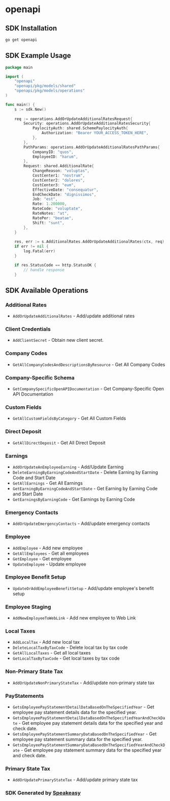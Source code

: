 # openapi

<!-- Start SDK Installation -->
## SDK Installation

```bash
go get openapi
```
<!-- End SDK Installation -->

## SDK Example Usage
<!-- Start SDK Example Usage -->
```go
package main

import (
    "openapi"
    "openapi/pkg/models/shared"
    "openapi/pkg/models/operations"
)

func main() {
    s := sdk.New()
    
    req := operations.AddOrUpdateAdditionalRatesRequest{
        Security: operations.AddOrUpdateAdditionalRatesSecurity{
            PaylocityAuth: shared.SchemePaylocityAuth{
                Authorization: "Bearer YOUR_ACCESS_TOKEN_HERE",
            },
        },
        PathParams: operations.AddOrUpdateAdditionalRatesPathParams{
            CompanyID: "quos",
            EmployeeID: "harum",
        },
        Request: shared.AdditionalRate{
            ChangeReason: "voluptas",
            CostCenter1: "nostrum",
            CostCenter2: "dolores",
            CostCenter3: "eum",
            EffectiveDate: "consequatur",
            EndCheckDate: "dignissimos",
            Job: "est",
            Rate: 1.200000,
            RateCode: "voluptate",
            RateNotes: "at",
            RatePer: "beatae",
            Shift: "sunt",
        },
    }
    
    res, err := s.AdditionalRates.AddOrUpdateAdditionalRates(ctx, req)
    if err != nil {
        log.Fatal(err)
    }

    if res.StatusCode == http.StatusOK {
        // handle response
    }
```
<!-- End SDK Example Usage -->

<!-- Start SDK Available Operations -->
## SDK Available Operations

### Additional Rates

* `AddOrUpdateAdditionalRates` - Add/update additional rates

### Client Credentials

* `AddClientSecret` - Obtain new client secret.

### Company Codes

* `GetAllCompanyCodesAndDescriptionsByResource` - Get All Company Codes

### Company-Specific Schema

* `GetCompanySpecificOpenAPIDocumentation` - Get Company-Specific Open API Documentation

### Custom Fields

* `GetAllCustomFieldsByCategory` - Get All Custom Fields

### Direct Deposit

* `GetAllDirectDeposit` - Get All Direct Deposit

### Earnings

* `AddOrUpdateAnEmployeeEarning` - Add/Update Earning
* `DeleteEarningByEarningCodeAndStartDate` - Delete Earning by Earning Code and Start Date
* `GetAllEarnings` - Get All Earnings
* `GetEarningByEarningCodeAndStartDate` - Get Earning by Earning Code and Start Date
* `GetEarningsByEarningCode` - Get Earnings by Earning Code

### Emergency Contacts

* `AddOrUpdateEmergencyContacts` - Add/update emergency contacts

### Employee

* `AddEmployee` - Add new employee
* `GetAllEmployees` - Get all employees
* `GetEmployee` - Get employee
* `UpdateEmployee` - Update employee

### Employee Benefit Setup

* `UpdateOrAddEmployeeBenefitSetup` - Add/update employee's benefit setup

### Employee Staging

* `AddNewEmployeeToWebLink` - Add new employee to Web Link

### Local Taxes

* `AddLocalTax` - Add new local tax
* `DeleteLocalTaxByTaxCode` - Delete local tax by tax code
* `GetAllLocalTaxes` - Get all local taxes
* `GetLocalTaxByTaxCode` - Get local taxes by tax code

### Non-Primary State Tax

* `AddOrUpdateNonPrimaryStateTax` - Add/update non-primary state tax

### PayStatements

* `GetsEmployeePayStatementDetailDataBasedOnTheSpecifiedYear` - Get employee pay statement details data for the specified year.
* `GetsEmployeePayStatementDetailDataBasedOnTheSpecifiedYearAndCheckDate` - Get employee pay statement details data for the specified year and check date.
* `GetsEmployeePayStatementSummaryDataBasedOnTheSpecifiedYear` - Get employee pay statement summary data for the specified year.
* `GetsEmployeePayStatementSummaryDataBasedOnTheSpecifiedYearAndCheckDate` - Get employee pay statement summary data for the specified year and check date.

### Primary State Tax

* `AddOrUpdatePrimaryStateTax` - Add/update primary state tax

<!-- End SDK Available Operations -->

### SDK Generated by [Speakeasy](https://docs.speakeasyapi.dev/docs/using-speakeasy/client-sdks)
